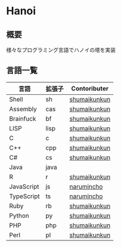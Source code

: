 # Hanoi
## 概要
様々なプログラミング言語でハノイの塔を実装

## 言語一覧
|言語|拡張子|Contoributer|
|---|---|---|
|Shell|sh|[shumaikunkun]|
|Assembly|cas|[shumaikunkun]|
|Brainfuck|bf|[shumaikunkun]|
|LISP|lisp|[shumaikunkun]|
|C|c|[shumaikunkun]|
|C++|cpp|[shumaikunkun]|
|C#|cs|[shumaikunkun]|
|Java|java||
|R|r|[shumaikunkun]|
|JavaScript|js|[narumincho]|
|TypeScript|ts|[narumincho]|
|Ruby|rb|[shumaikunkun]|
|Python|py|[shumaikunkun]|
|PHP|php|[shumaikunkun]|
|Perl|pl|[shumaikunkun]|

[shumaikunkun]:https://github.com/shumaikunkun
[narumincho]:https://github.com/narumincho

